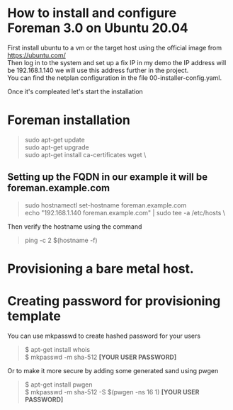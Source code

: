 # How to install and configure Foreman 3.0 on Ubuntu 20.04

First install ubuntu to a vm or the target host using the official image from https://ubuntu.com/ \
Then log in to the system and set up a fix IP in my demo the IP address will be 192.168.1.140 we will use this address further in the project. \
You can find the netplan configuration in the file 00-installer-config.yaml. 

Once it's compleated let's start the installation 
# Foreman installation
>sudo apt-get update \
>sudo apt-get upgrade \
>sudo apt-get install ca-certificates wget \

## Setting up the FQDN in our example it will be foreman.example.com
>sudo hostnamectl set-hostname foreman.example.com \
>echo "192.168.1.140 foreman.example.com" | sudo tee -a /etc/hosts \

Then verify the hostname using the command

> ping -c 2 $(hostname -f)



# Provisioning a bare metal host.
# Creating password for provisioning template
You can use mkpasswd to create hashed password for your users
>$ apt-get install whois \
>$ mkpasswd -m sha-512 __[YOUR USER PASSWORD]__ 

Or to make it more secure by adding some generated sand using pwgen
>$ apt-get install pwgen \
>$ mkpasswd -m sha-512 -S $(pwgen -ns 16 1) __[YOUR USER PASSWORD]__
